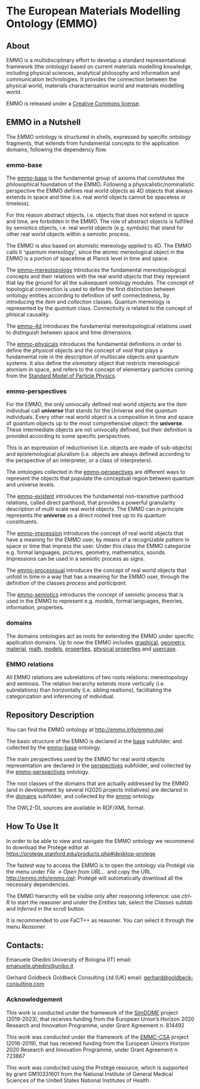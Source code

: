 # The European Materials Modelling Ontology (EMMO)

## About
EMMO is a multidisciplinary effort to develop a standard representational framework (the ontology) based on current materials modelling knowledge, including physical sciences, analytical philosophy and information and communication technologies. It provides the connection between the physical world, materials characterisation world and materials modelling world.

EMMO is released under a [Creative Commons license](LICENSE.md).

## EMMO in a Nutshell

The EMMO ontology is structured in shells, expressed by specific ontology fragments, that extends from fundamental concepts to the application domains, following the dependency flow.

### emmo-base
The [emmo-base](emmo-base.owl) is the fundamental group of axioms that constitutes the philosophical foundation of the EMMO. Following a physicalistic/nominalistic perspective the EMMO defines real world objects as 4D objects that always extends in space and time (i.e. real world objects cannot be spaceless or timeless).

For this reason abstract objects, i.e. objects that does not extend in space and time, are forbidden in the EMMO. The role of abstract objects is fulfilled by semiotics objects, i.e. real world objects (e.g. symbols) that stand for other real world objects within a semiotic process.

The EMMO is also based on atomistic mereology applied to 4D. The EMMO calls it 'quantum mereology', since the atomic mereological object in the EMMO is a portion of spacetime at Planck level in time and space.

The [emmo-mereotopology](base/emmo-mereotopology.owl) introduces the fundamental mereotopological concepts and their relations with the real world objects that they represent that lay the ground for all the subsequent ontology modules. The concept of topological connection is used to define the first distinction between ontology entities according to definition of self connectedness, by introducing the *item* and *collection* classes. Quantum mereology is represented by the *quantum* class. Connectivity is related to the concept of phisical causality.

The [emmo-4d](base/emmo-4d.owl) introduces the fundamental mereotopological relations used to distinguish between space and time dimensions.

The [emmo-physicals](base/emmo-physicals.owl) introduces the fundamental definitions in order to define the *physical* objects and the concept of *void* that plays a fundamental role in the description of multiscale objects and quantum systems. It also define the *elemetary* object that restricts mereological atomism in space, and refers to the concept of elementary particles coming from the [Standard Model of Particle Physics](https://en.wikipedia.org/wiki/Standard_Model).

### emmo-perspectives
For the EMMO, the only univocally defined real world objects are the *item* individual call **universe** that stands for the Universe and the *quantum* individuals. Every other real world object is a composition in time and space of *quantum* objects up to the most comprehensive object: the **universe**. These intermediate objects are not univocally defined, but their definition is provided according to some specific perspectives.

This is an expression of reductionism (i.e. objects are made of sub-objects) and epistemological pluralism (i.e. objects are always defined according to the perspective of an interpreter, or a class of interpreters).

The ontologies collected in the [emmo-perspectives](emmo-perspectives.owl) are different ways to represent the objects that populate the conceptual region between quantum and universe levels.

The [emmo-existent](perspectives/emmo-existent.owl) introduces the fundamental non-transitive parthood relations, called direct parthood, that provides a powerful granularity description of multi scale real world objects. The EMMO can in principle represents the **universe** as a direct rooted tree up to its quantum constituents.

The [emmo-impression](perspectives/emmo-impression.owl) introduces the concept of real world objects that have a meaning for the EMMO user, by means of a recognizable pattern in space or time that impress the user. Under this class the EMMO categorize e.g. formal languages, pictures, geometry, mathematics, sounds. Impressions can be used in a semiotic process as signs.

The [emmo-processsual](perspectives/emmo-processual.owl) introduces the concept of real world objects that unfold in time in a way that has a meaning for the EMMO user, through the definition of the classes *process* and *participant*.

The [emmo-semiotics](perspectives/emmo-semiotics.owl) introduces the concept of semiotic process that is used in the EMMO to represent e.g. models, formal languages, theories, information, properties.

### domains
The domains ontologies act as roots for extending the EMMO under specific application domains. Up to now the EMMO includes
[graphical](domains/emmo-graphical.owl),
[geometry](domains/emmo-geometry.owl),
[material](domains/emmo-material.owl),
[math](domains/emmo-math.owl),
[models](domains/emmo-models.owl),
[properties](domains/emmo-properties.owl),
[physical properties](domains/emmo-physical-properties.owl) and
[usercase](domains/emmo-usercase.owl).

### EMMO relations
All EMMO relations are subrelations of two roots relations: mereotopology and semiosis. The relation hierarchy extends more vertically (i.e. subrelations) than horizontally (i.e. sibling realtions), facilitating the categorization and inferencing of individual.

## Repository Description
You can find the EMMO ontology at http://emmo.info/emmo.owl

The basic structure of the EMMO is declared in the [base](base) subfolder, and collected by the [emmo-base](emmo-base.owl) ontology.

The main perspectives used by the EMMO for real world objects representation are declared in the [perspectives](perspectives) subfolder, and collected by the [emmo-perspectives](emmo-perspectives.owl) ontology.

The root classes of the domains that are actually addressed by the EMMO (and in development by several H2020 projects initiatives) are declared in the [domains](domains) subfolder, and collected by the [emmo](emmo.owl) ontology.

The OWL2-DL sources are available in RDF/XML format.

## How To Use It
In order to be able to view and navigate the EMMO ontology we recommend to download the Protégé editor at https://protege.stanford.edu/products.php#desktop-protege

The fastest way to access the EMMO is to open the ontology via Protégé via the menu under *File -> Open from URL...* and copy the URL http://emmo.info/emmo.owl: Protégé will automatically download all the necessary dependencies.

The EMMO hierarchy will be visible only after reasoning inference: use *ctrl-R* to start the reasoner and under the *Entities* tab, select the *Classes* subtab and *Inferred* in the scroll button.

It is recommended to use FaCT++ as reasoner. You can select it through the menu *Reasoner*.

## Contacts:
Emanuele Ghedini
University of Bologna (IT)
email: emanuele.ghedini@unibo.it

Gerhard Goldbeck
Goldbeck Consulting Ltd (UK)
email: gerhard@goldbeck-consulting.com

### Acknowledgement
This work is conducted under the framework of the [SimDOME](https://simdome.eu) project (2019-2023), that receives funding from the European Union’s Horizon 2020 Research and Innovation Programme, under Grant Agreement n. 814492

This work was conducted under the framework of the [EMMC-CSA](https://emmc.info) project (2016-2019), that has received funding from the European Union’s Horizon 2020 Research and Innovation Programme, under Grant Agreement n. 723867

This work was conducted using the Protégé resource, which is supported by grant GM10331601 from the National Institute of General Medical Sciences of the United States National Institutes of Health.
